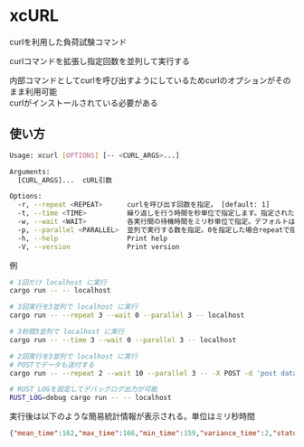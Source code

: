 xcURL
=====


curlを利用した負荷試験コマンド


curlコマンドを拡張し指定回数を並列して実行する

内部コマンドとしてcurlを呼び出すようにしているためcurlのオプションがそのまま利用可能  
curlがインストールされている必要がある  


使い方
-----

```sh
Usage: xcurl [OPTIONS] [-- <CURL_ARGS>...]

Arguments:
  [CURL_ARGS]...  cURL引数

Options:
  -r, --repeat <REPEAT>      curlを呼び出す回数を指定。 [default: 1]
  -t, --time <TIME>          繰り返しを行う時間を秒単位で指定します。指定された時間内で可能な限り繰り返し実行します。このオプションを使用するとき--repeatは無視されます
  -w, --wait <WAIT>          各実行間の待機時間をミリ秒単位で指定。デフォルトは待機なし。 [default: 0]
  -p, --parallel <PARALLEL>  並列で実行する数を指定。0を指定した場合repeatで指定した数を上限に可能な限り並列数を増やす。 [default: 1]
  -h, --help                 Print help
  -V, --version              Print version
```

例
```sh
# 1回だけ localhost に実行
cargo run -- -- localhost

# 3回実行を3並列で localhost に実行
cargo run -- --repeat 3 --wait 0 --parallel 3 -- localhost

# 3秒間3並列で localhost に実行
cargo run -- --time 3 --wait 0 --parallel 3 -- localhost

# 2回実行を3並列で localhost に実行
# POSTでデータも送付する
cargo run -- --repeat 2 --wait 10 --parallel 3 -- -X POST -d 'post data' localhost

# RUST_LOGを設定してデバッグログ出力が可能
RUST_LOG=debug cargo run -- -- localhost
```

実行後は以下のような簡易統計情報が表示される。単位はミリ秒時間
```json
{"mean_time":162,"max_time":166,"min_time":159,"variance_time":2,"status_count":{"200":3},"error_count":0}
```

